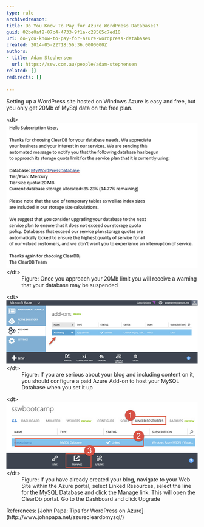 ```yaml
---
type: rule
archivedreason: 
title: Do You Know To Pay for Azure WordPress Databases?
guid: 02be0af8-07c4-4733-9f1a-c28565c7ed10
uri: do-you-know-to-pay-for-azure-wordpress-databases
created: 2014-05-22T18:56:36.0000000Z
authors:
- title: Adam Stephensen
  url: https://ssw.com.au/people/adam-stephensen
related: []
redirects: []

---
```


Setting up a WordPress site hosted on Windows Azure is easy and free, but you only get 20Mb of MySql data on the free plan.

<!--endintro-->
<dl class="image">&lt;dt&gt;
      <img src="wp-db-azure1.jpg" alt="">
   &lt;/dt&gt;<dd>Figure: Once you approach your 20Mb limit you will receive a warning that your database may be suspended</dd></dl><dl class="image">&lt;dt&gt;
      <img src="wp-db-azure2.jpg" alt="">
   &lt;/dt&gt;<dd>Figure: If you are serious about your blog and including content on it, you should configure a paid Azure Add-on to host your MySQL Database  when you set it up</dd></dl><dl class="image">&lt;dt&gt;
      <img src="wp-db-azure3.jpg" alt="">
   &lt;/dt&gt;<dd>Figure: If you have already created your blog, navigate to your Web Site within the Azure portal, select Linked Resources, select the line for the MySQL Database and click the Manage link. This will open the ClearDb portal. Go to the Dashboard and click Upgrade</dd></dl> References:  [John Papa: Tips for WordPress on Azure](http://www.johnpapa.net/azurecleardbmysql/)
